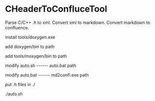 # CHeaderToConfluceTool
Parse C/C++ .h to xml. Convert xml to markdown. Convert markdown to confluence.





install tools/doxygen.exe

add doxygen/bin to path

add tools/moxygen/bin to path





modify auto.sh ------ auto.bat path

modify auto.bat ------ md2confl.exe path





put .h files in ./

./auto.sh
